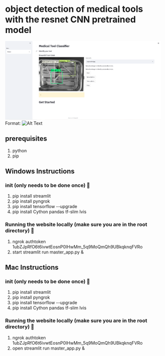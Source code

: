 # object detection of medical tools with the resnet CNN pretrained model

![website](./website.png)
Format: ![Alt Text](url)

## prerequisites
1. python
2. pip

## Windows Instructions
### init (only needs to be done once) :frog:
1. pip install streamlit
2. pip install pyngrok
3. pip install tensorflow --upgrade
4. pip install Cython pandas tf-slim lvis

### Running the website locally (make sure you are in the root directory) :chicken:
1. ngrok authtoken 1ubZJpRfO6t6ivwtEosnP0IHwMm_5q9MoQmQh9UBkqknqFVRo
2. start streamlit run master_app.py &

## Mac Instructions
### init (only needs to be done once) :hedgehog:
1. pip install streamlit
2. pip install pyngrok
3. pip install tensorflow --upgrade
4. pip install Cython pandas tf-slim lvis

### Running the website locally (make sure you are in the root directory) :llama:
1. ngrok authtoken 1ubZJpRfO6t6ivwtEosnP0IHwMm_5q9MoQmQh9UBkqknqFVRo
2. open streamlit run master_app.py &